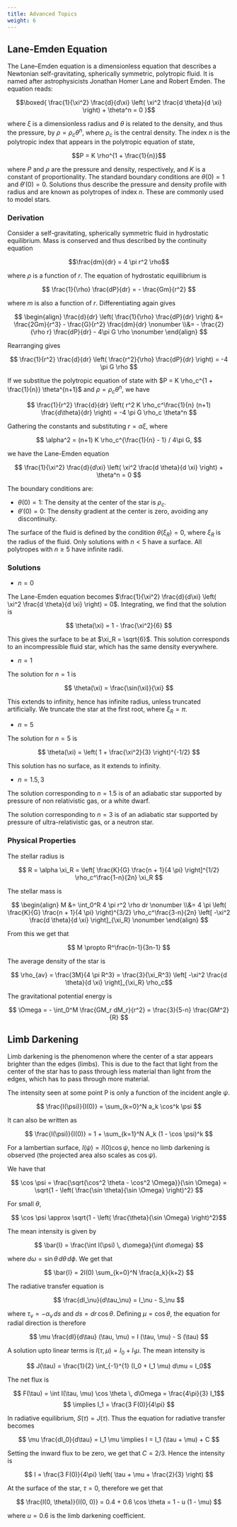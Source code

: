 ```yaml
---
title: Advanced Topics
weight: 6
---
```


## Lane-Emden Equation

The Lane–Emden equation is a dimensionless equation that describes a Newtonian self-gravitating, spherically symmetric, polytropic fluid. It is named after astrophysicists Jonathan Homer Lane and Robert Emden. The equation reads:

$$\boxed{ \frac{1}{\xi^2} \frac{d}{d\xi} \left( \xi^2 \frac{d \theta}{d \xi} \right) + \theta^n = 0 }$$

where $\xi$ is a dimensionless radius and $\theta$ is related to the density, and thus the pressure, by $\rho = \rho_c \theta^n$, where  $\rho_c$ is the central density. The index $n$ is the polytropic index that appears in the polytropic equation of state,

$$P = K \rho^{1 + \frac{1}{n}}$$

where $P$ and $\rho$ are the pressure and density, respectively, and $K$ is a constant of proportionality. The standard boundary conditions are $\theta(0) = 1$ and $\theta'(0) = 0$. Solutions thus describe the pressure and density profile with radius and are known as polytropes of index $n$. These are commonly used to model stars.

### Derivation

Consider a self-gravitating, spherically symmetric fluid in hydrostatic equilibrium. Mass is conserved and thus described by the continuity equation

$$\frac{dm}{dr} = 4 \pi r^2 \rho$$

where $\rho$ is a function of $r$. The equation of hydrostatic equillibrium is

$$ \frac{1}{\rho} \frac{dP}{dr} = - \frac{Gm}{r^2} $$

where $m$ is also a function of $r$. Differentiating again gives

$$
\begin{align}
\frac{d}{dr} \left( \frac{1}{\rho} \frac{dP}{dr} \right) &= \frac{2Gm}{r^3} - \frac{G}{r^2} \frac{dm}{dr} \nonumber \\&= - \frac{2}{\rho r} \frac{dP}{dr} - 4\pi G \rho \nonumber
\end{align}
$$

Rearranging gives

$$ \frac{1}{r^2} \frac{d}{dr} \left( \frac{r^2}{\rho} \frac{dP}{dr} \right) = -4 \pi G \rho $$

If we substitue the polytropic equation of state with $P = K \rho_c^{1 + \frac{1}{n}} \theta^{n+1}$ and $\rho = \rho_c \theta^n$, we have

$$ \frac{1}{r^2} \frac{d}{dr} \left( r^2 K \rho_c^\frac{1}{n} (n+1) \frac{d\theta}{dr} \right) = -4 \pi G \rho_c \theta^n $$

Gathering the constants and substituting $r = \alpha \xi$, where

$$ \alpha^2 = (n+1) K \rho_c^{\frac{1}{n} - 1} / 4\pi G, $$

we have the Lane-Emden equation

$$ \frac{1}{\xi^2} \frac{d}{d\xi} \left( \xi^2 \frac{d \theta}{d \xi} \right) + \theta^n = 0 $$

The boundary conditions are:

- $\theta(0) = 1$: The density at the center of the star is $\rho_c$.
- $\theta'(0) = 0$: The density gradient at the center is zero, avoiding any discontinuity.

The surface of the fluid is defined by the condition $\theta(\xi_R) = 0$, where $\xi_R$ is the radius of the fluid. Only solutions with $n < 5$ have a surface. All polytropes with $n \geq 5$ have infinite radii.

### Solutions

- $n = 0$

The Lane-Emden equation becomes $\frac{1}{\xi^2} \frac{d}{d\xi} \left( \xi^2 \frac{d \theta}{d \xi} \right) = 0$. Integrating, we find that the solution is

$$ \theta(\xi) = 1 - \frac{\xi^2}{6} $$

This gives the surface to be at $\xi_R = \sqrt{6}$. This solution corresponds to an incompressible fluid star, which has the same density everywhere.

- $n = 1$

The solution for $n = 1$ is

$$ \theta(\xi) = \frac{\sin(\xi)}{\xi} $$

This extends to infinity, hence has infinite radius, unless truncated artificially. We truncate the star at the first root, where $\xi_R = \pi$.

- $n = 5$

The solution for $n = 5$ is

$$ \theta(\xi) = \left( 1 + \frac{\xi^2}{3} \right)^{-1/2} $$

This solution has no surface, as it extends to infinity.

- $n = 1.5,\, 3$

The solution corresponding to $n = 1.5$ is of an adiabatic star supported by pressure of non relativistic gas, or a white dwarf.

The solution corresponding to $n = 3$ is of an adiabatic star supported by pressure of ultra-relativistic gas, or a neutron star.

### Physical Properties

The stellar radius is

$$ R = \alpha \xi_R = \left[ \frac{K}{G} \frac{n + 1}{4 \pi} \right]^{1/2} \rho_c^\frac{1-n}{2n} \xi_R $$

The stellar mass is

$$
\begin{align}
M &= \int_0^R 4 \pi r^2 \rho dr \nonumber \\&= 4 \pi \left( \frac{K}{G} \frac{n + 1}{4 \pi} \right)^{3/2} \rho_c^\frac{3-n}{2n} \left[ -\xi^2 \frac{d \theta}{d \xi} \right]_{\xi_R} \nonumber
\end{align}
$$

From this we get that

$$ M \propto R^\frac{n-1}{3n-1} $$

The average density of the star is

$$ \rho_{av} = \frac{3M}{4 \pi R^3} = \frac{3}{\xi_R^3} \left[ -\xi^2 \frac{d \theta}{d \xi} \right]_{\xi_R} \rho_c$$

The gravitational potential energy is

$$ \Omega = - \int_0^M \frac{GM_r dM_r}{r^2} = \frac{3}{5-n} \frac{GM^2}{R} $$

## Limb Darkening

Limb darkening is the phenomenon where the center of a star appears brighter than the edges (limbs). This is due to the fact that light from the center of the star has to pass through less material than light from the edges, which has to pass through more material.

The intensity seen at some point P is only a function of the incident angle $\psi$.

$$ \frac{I(\psi)}{I(0)} = \sum_{k=0}^N a_k \cos^k \psi $$

It can also be written as

$$ \frac{I(\psi)}{I(0)} = 1 + \sum_{k=1}^N A_k (1 - \cos \psi)^k $$

For a lambertian surface, $I(\psi) = I(0) \cos \psi$, hence no limb darkening is observed (the projected area also scales as $\cos \psi$).

We have that

$$ \cos \psi = \frac{\sqrt{\cos^2 \theta - \cos^2 \Omega}}{\sin \Omega} = \sqrt{1 - \left( \frac{\sin \theta}{\sin \Omega} \right)^2} $$

For small $\theta$,

$$ \cos \psi \approx \sqrt{1 - \left( \frac{\theta}{\sin \Omega} \right)^2}$$

The mean intensity is given by

$$ \bar{I} = \frac{\int I(\psi) \, d\omega}{\int d\omega} $$

where $d\omega = \sin \theta \, d\theta \, d\phi$. We get that

$$ \bar{I} = 2I(0) \sum_{k=0}^N \frac{a_k}{k+2} $$

The radiative transfer equation is

$$ \frac{dI_\nu}{d\tau_\nu} = I_\nu - S_\nu $$

where $\tau_\nu = - \alpha_\nu \, ds$ and $ds = dr \, \cos \theta$. Defining $\mu = \cos \theta$, the equation for radial direction is therefore

$$ \mu \frac{dI}{d\tau} (\tau, \mu) = I (\tau, \mu) - S (\tau) $$

A solution upto linear terms is $I (\tau, \mu) = I_0 + I_1 \mu$. The mean intensity is

$$ J(\tau) = \frac{1}{2} \int_{-1}^{1} (I_0 + I_1 \mu) d\mu = I_0$$

The net flux is

$$ F(\tau) = \int I(\tau, \mu) \cos \theta \, d\Omega = \frac{4\pi}{3} I_1$$
$$ \implies I_1 = \frac{3 F(0)}{4\pi} $$

In radiative equilibrium, $S(\tau) = J(\tau)$. Thus the equation for radiative transfer becomes

$$ \mu \frac{dI_0}{d\tau} = I_1 \mu \implies I = I_1 (\tau + \mu) + C $$

Setting the inward flux to be zero, we get that $C = 2/3$. Hence the intensity is

$$ I = \frac{3 F(0)}{4\pi} \left( \tau + \mu + \frac{2}{3} \right) $$

At the surface of the star, $\tau = 0$, therefore we get that

$$ \frac{I(0, \theta)}{I(0, 0)} = 0.4 + 0.6 \cos \theta = 1 - u (1 - \mu) $$

where $u = 0.6$ is the limb darkening coefficient.

<!-- ## Compact Stars -->
